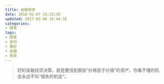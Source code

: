 ```yaml
---
title: 金融投资
date: 2018-01-07 15:23:39
updated: 2017-01-08 16:44:16
categories:
- 随笔
tags:
- 随笔
- 金句
- 摘抄
- 金融
- 投资
---
```




> 好的金融投资决策，就是要找到那些“价格低于价值”的资产。你看不懂的机会永远不叫“错失的机会”。

<!--more-->